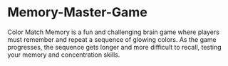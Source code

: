 # Memory-Master-Game
Color Match Memory is a fun and challenging brain game where players must remember and repeat a sequence of glowing colors. As the game progresses, the sequence gets longer and more difficult to recall, testing your memory and concentration skills.
